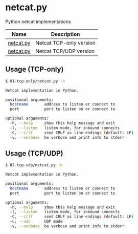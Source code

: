 # netcat.py

Python netcat implementations

| Name                     | Description             |
|--------------------------|-------------------------|
| [netcat.py](01-tcp-only) | Netcat TCP-only version |
| [netcat.py](02-tcp-udp)  | Netcat TCP/UDP version  |

## Usage (TCP-only)
```bash
$ 01-tcp-only/netcat.py -h

Netcat implementation in Python.

positional arguments:
  hostname       address to listen or connect to
  port           port to listen on or connect to

optional arguments:
  -h, --help     show this help message and exit
  -l, --listen   listen mode, for inbound connects
  -C, --crlf     send CRLF as line-endings (default: LF)
  -v, --verbose  be verbose and print info to stderr
```

## Usage (TCP/UDP)
```bash
$ 02-tcp-udp/netcat.py -h

Netcat implementation in Python.

positional arguments:
  hostname       address to listen or connect to
  port           port to listen on or connect to

optional arguments:
  -h, --help     show this help message and exit
  -l, --listen   listen mode, for inbound connects
  -C, --crlf     send CRLF as line-endings (default: LF)
  -u, --udp      UDP mode
  -v, --verbose  be verbose and print info to stderr
```
